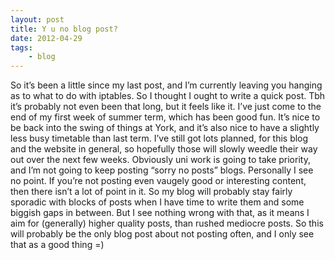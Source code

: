 ```yaml
---
layout: post
title: Y u no blog post?
date: 2012-04-29
tags:
    - blog
---
```


So it’s been a little since my last post, and I’m currently leaving you hanging as to what to do with iptables. So I thought I ought to write a quick post. Tbh it’s probably not even been that long, but it feels like it. I’ve just come to the end of my first week of summer term, which has been good fun. It’s nice to be back into the swing of things at York, and it’s also nice to have a slightly less busy timetable than last term. I’ve still got lots planned, for this blog and the website in general, so hopefully those will slowly weedle their way out over the next few weeks. Obviously uni work is going to take priority, and I’m not going to keep posting “sorry no posts” blogs. Personally I see no point. If you’re not posting even vaugely good or interesting content, then there isn’t a lot of point in it. So my blog will probably stay fairly sporadic with blocks of posts when I have time to write them and some biggish gaps in between. But I see nothing wrong with that, as it means I aim for (generally) higher quality posts, than rushed mediocre posts. So this will probably be the only blog post about not posting often, and I only see that as a good thing =)

